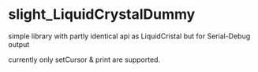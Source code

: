# slight_LiquidCrystalDummy
simple library with partly identical api as LiquidCristal but for Serial-Debug output

currently only setCursor & print are supported.
